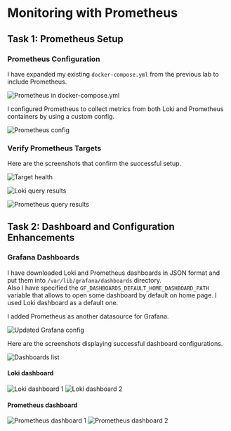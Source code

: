 # Monitoring with Prometheus

## Task 1: Prometheus Setup

### Prometheus Configuration

I have expanded my existing `docker-compose.yml` from the previous lab to include Prometheus.

![Prometheus in docker-compose.yml](./img/prometheus_1.png)

I configured Prometheus to collect metrics from both Loki and Prometheus containers by using a custom config.

![Prometheus config](./img/prometheus_2.png)

### Verify Prometheus Targets

Here are the screenshots that confirm the successful setup.

![Target health](./img/prometheus_3.png)

![Loki query results](./img/prometheus_4.png)

![Prometheus query results](./img/prometheus_5.png)

## Task 2: Dashboard and Configuration Enhancements

### Grafana Dashboards

I have downloaded Loki and Prometheus dashboards in JSON format and put them into `/var/lib/grafana/dashboards` directory. \
Also I have specified the `GF_DASHBOARDS_DEFAULT_HOME_DASHBOARD_PATH` variable that allows to open some dashboard by default on home page. I used Loki dashboard as a default one.

I added Prometheus as another datasource for Grafana.

![Updated Grafana config](./img/dashboards_grafana.png)

Here are the screenshots displaying successful dashboard configurations.

![Dashboards list](./img/dashboards_list.png)

#### Loki dashboard

![Loki dashboard 1](./img/dashboards_loki_1.png)
![Loki dashboard 2](./img/dashboards_loki_2.png)

#### Prometheus dashboard

![Prometheus dashboard 1](./img/dashboards_prom_1.png)
![Prometheus dashboard 2](./img/dashboards_prom_2.png)
